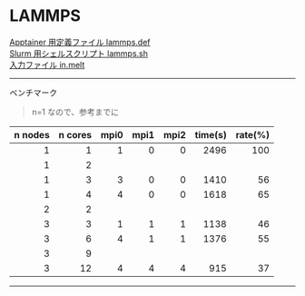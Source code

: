 # LAMMPS

[Apptainer 用定義ファイル lammps.def](lammps.def)<br>
[Slurm 用シェルスクリプト lammps.sh](lammps.sh)<br>
[入力ファイル in.melt](in.melt)<br>

---
ベンチマーク
> n=1 なので、参考までに

|n nodes|n cores|mpi0|mpi1|mpi2|time(s)|rate(%)|
|--:|--:|--:|--:|--:|--:|--:|
|1|1|1|0|0|2496|100|
|1|2||||||
|1|3|3|0|0|1410|56|
|1|4|4|0|0|1618|65|
|2|2||||||
|3|3|1|1|1|1138|46|
|3|6|4|1|1|1376|55|
|3|9||||||
|3|12|4|4|4|915|37|
---
